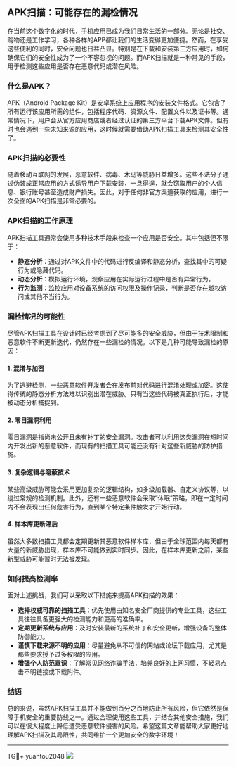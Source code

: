 ## APK扫描：可能存在的漏检情况

在当前这个数字化的时代，手机应用已成为我们日常生活的一部分。无论是社交、购物还是工作学习，各种各样的APP都让我们的生活变得更加便捷。然而，在享受这些便利的同时，安全问题也日益凸显。特别是在下载和安装第三方应用时，如何确保它们的安全性成为了一个不容忽视的问题。而APK扫描就是一种常见的手段，用于检测这些应用是否存在恶意代码或潜在风险。

### 什么是APK？

APK（Android Package Kit）是安卓系统上应用程序的安装文件格式。它包含了所有运行该应用所需的组件，包括程序代码、资源文件、配置文件以及证书等。通常情况下，用户会从官方应用商店或者经过认证的第三方平台下载APK文件。但有时也会遇到一些未知来源的应用，这时候就需要借助APK扫描工具来检测其安全性了。

### APK扫描的必要性

随着移动互联网的发展，恶意软件、病毒、木马等威胁日益增多。这些不法分子通过伪装成正常应用的方式诱导用户下载安装，一旦得逞，就会窃取用户的个人信息、银行账号甚至造成财产损失。因此，对于任何非官方渠道获取的应用，进行一次全面的APK扫描是非常必要的。

### APK扫描的工作原理

APK扫描工具通常会使用多种技术手段来检查一个应用是否安全。其中包括但不限于：

- **静态分析**：通过对APK文件中的代码进行反编译和静态分析，查找其中的可疑行为或隐藏代码。
- **动态分析**：模拟运行环境，观察应用在实际运行过程中是否有异常行为。
- **行为监测**：监控应用对设备系统的访问权限及操作记录，判断是否存在越权访问或其他不当行为。

### 漏检情况的可能性

尽管APK扫描工具在设计时已经考虑到了尽可能多的安全威胁，但由于技术限制和恶意软件不断更新迭代，仍然存在一些漏检的情况。以下是几种可能导致漏检的原因：

#### 1. **混淆与加密**

为了逃避检测，一些恶意软件开发者会在发布前对代码进行混淆处理或加密。这使得传统的静态分析方法难以识别出潜在威胁。只有当这些代码被真正执行后，才能被动态分析捕捉到。

#### 2. **零日漏洞利用**

零日漏洞是指尚未公开且未有补丁的安全漏洞。攻击者可以利用这类漏洞在短时间内开发出新的恶意软件，而现有的扫描工具可能还没有针对这些新威胁的防护措施。

#### 3. **复杂逻辑与隐蔽技术**

某些高级威胁可能会采用更加复杂的逻辑结构，如多级加载器、自定义协议等，以绕过常规的检测机制。此外，还有一些恶意软件会采取“休眠”策略，即在一定时间内不会表现出任何危害行为，直到某个特定条件触发才开始行动。

#### 4. **样本库更新滞后**

虽然大多数扫描工具都会定期更新其恶意软件样本库，但由于全球范围内每天都有大量的新威胁出现，样本库不可能做到实时同步。因此，在样本库更新之前，某些新型威胁可能暂时无法被发现。

### 如何提高检测率

面对上述挑战，我们可以采取以下措施来提高APK扫描的效果：

- **选择权威可靠的扫描工具**：优先使用由知名安全厂商提供的专业工具，这些工具往往具备更强大的检测能力和更高的准确率。
- **定期更新系统与应用**：及时安装最新的系统补丁和安全更新，增强设备的整体防御能力。
- **谨慎下载来源不明的应用**：尽量避免从不可信的网站或论坛下载应用，尤其是那些要求授予过多权限的应用。
- **增强个人防范意识**：了解常见网络诈骗手法，培养良好的上网习惯，不轻易点击不明链接或下载附件。

### 结语

总的来说，虽然APK扫描工具并不能做到百分之百地防止所有风险，但它依然是保障手机安全的重要防线之一。通过合理使用这些工具，并结合其他安全措施，我们可以在很大程度上降低遭受恶意软件侵害的风险。希望这篇文章能帮助大家更好地理解APK扫描及其局限性，共同维护一个更加安全的数字环境！

---

TG💪+ yuantou2048  ![](https://github.com/user-attachments/assets/cf57a8bb-a08e-43c1-ad82-039f33c64200)